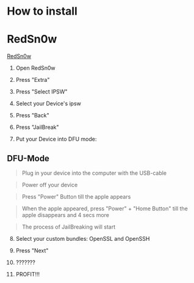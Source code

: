 # How to install

# RedSn0w

[RedSn0w](https://github.com/Eyerise/itunes-mux-ssh-win-client/tree/master/Windows%20Tools/RedSn0w%200.9.15b3%20for%20Windows)

1) Open RedSn0w

2) Press "Extra"

3) Press "Select IPSW"

4) Select your Device's ipsw

5) Press "Back"

6) Press "JailBreak"

7) Put your Device into DFU mode:

## DFU-Mode
> Plug in your device into the computer with the USB-cable

> Power off your device

> Press "Power" Button till the apple appears

> When the apple appeared, press "Power" + "Home Button" till the apple disappears and 4 secs more

> The process of JailBreaking will start

8) Select your custom bundles: OpenSSL and OpenSSH

9) Press "Next"

10) ???????

11) PROFIT!!!
